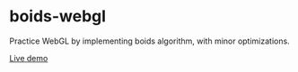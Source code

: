 # boids-webgl
Practice WebGL by implementing boids algorithm, with minor optimizations.

[Live demo](http://elucidation.github.io/boids-webgl)
